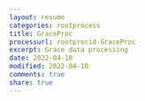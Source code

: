 ```yaml
---
layout: resume
categories: rootprocess
title: GraceProc
processurl: rootprocid-GraceProc
excerpt: Grace data processing
date: 2022-04-10
modified: 2022-04-10
comments: true
share: true
---
```


